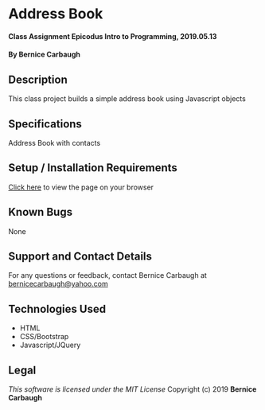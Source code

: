 # Address Book
#### Class Assignment Epicodus Intro to Programming, 2019.05.13
#### By Bernice Carbaugh

## Description
This class project builds a simple address book using Javascript objects

## Specifications
Address Book with contacts

## Setup / Installation Requirements
[Click here](http://bernicecarbaugh.github.io/address-book/) to view the page on your browser

## Known Bugs
None

## Support and Contact Details
For any questions or feedback, contact Bernice Carbaugh at bernicecarbaugh@yahoo.com

## Technologies Used
- HTML
- CSS/Bootstrap
- Javascript/JQuery

## Legal
*This software is licensed under the MIT License*
Copyright (c) 2019 **Bernice Carbaugh**